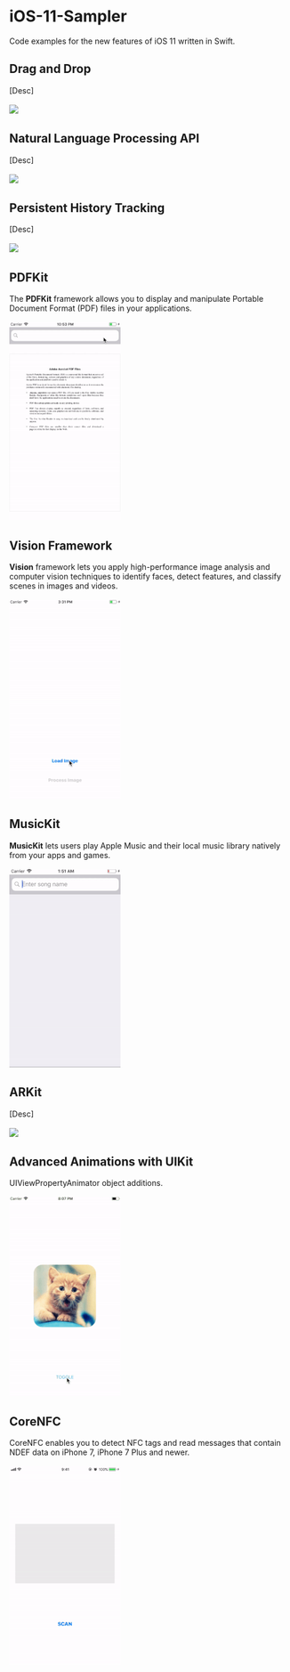 # iOS-11-Sampler
Code examples for the new features of iOS 11 written in Swift.


## Drag and Drop
[Desc] 
<br />
<br />
![](Resources/gif)
<br />
## Natural Language Processing API
[Desc]
<br />
<br />
![](Resources/gif)
<br />
## Persistent History Tracking
[Desc]
<br />
<br />
![](Resources/gif)
<br />
## PDFKit
The **PDFKit** framework allows you to display and manipulate Portable Document Format (PDF) files in your applications.
<br />
<br />
![](Resources/pdf_kit.gif)
<br />
## Vision Framework
**Vision** framework lets you apply high-performance image analysis and computer vision techniques to identify faces, detect features, and classify scenes in images and videos.
<br />
<br />
![](Resources/vision_framework.gif)
<br />
## MusicKit
**MusicKit** lets users play Apple Music and their local music library natively from your apps and games. 
<br />
<br />
![](Resources/music_kit.gif)
<br />
## ARKit
[Desc]
<br />
<br />
![](Resources/gif)
<br />
## Advanced Animations with UIKit
UIViewPropertyAnimator object additions.
<br />
<br />
![](Resources/advanced_animations.gif)
<br />
## CoreNFC
CoreNFC enables you to detect NFC tags and read messages that contain NDEF data on iPhone 7, iPhone 7 Plus and newer.
<br />
<br />
![](Resources/core_nfc.gif)
<br />
